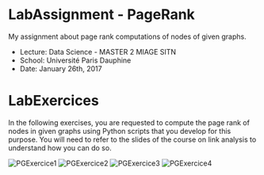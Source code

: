 # LabAssignment - PageRank

My assignment about page rank computations of nodes of given graphs.
* Lecture: Data Science - MASTER 2 MIAGE SITN
* School: Université Paris Dauphine
* Date: January 26th, 2017

# LabExercices

In the following exercises, you are requested to compute the page rank of nodes in given graphs using Python scripts that you develop for this purpose. You will need to refer to the slides of the course on link analysis to understand how you can do so.

![PGExercice1](https://github.com/SandratraR/LabAssignment-PageRank/blob/main/PageRank_EX01.JPG)
![PGExercice2](https://github.com/SandratraR/LabAssignment-PageRank/blob/main/PageRank_EX02.JPG)
![PGExercice3](https://github.com/SandratraR/LabAssignment-PageRank/blob/main/PageRank_EX03.JPG)
![PGExercice4](https://github.com/SandratraR/LabAssignment-PageRank/blob/main/PageRank_EX04.JPG)
